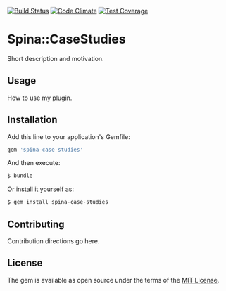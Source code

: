 [![Build Status](https://travis-ci.org/initforthe/spina-case-studies.svg?branch=master)](https://travis-ci.org/initforthe/spina-case-studies) [![Code Climate](https://codeclimate.com/github/initforthe/spina-case-studies/badges/gpa.svg)](https://codeclimate.com/github/initforthe/spina-case-studies) [![Test Coverage](https://codeclimate.com/github/initforthe/spina-case-studies/badges/coverage.svg)](https://codeclimate.com/github/initforthe/spina-case-studies/coverage)

# Spina::CaseStudies
Short description and motivation.

## Usage
How to use my plugin.

## Installation
Add this line to your application's Gemfile:

```ruby
gem 'spina-case-studies'
```

And then execute:
```bash
$ bundle
```

Or install it yourself as:
```bash
$ gem install spina-case-studies
```

## Contributing
Contribution directions go here.

## License
The gem is available as open source under the terms of the [MIT License](http://opensource.org/licenses/MIT).
